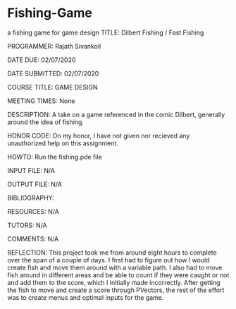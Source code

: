 # Fishing-Game
a fishing game for game design
TITLE: Dilbert Fishing / Fast Fishing

PROGRAMMER: Rajath Sivankoil

DATE DUE: 02/07/2020

DATE SUBMITTED: 02/07/2020

COURSE TITLE: GAME DESIGN

MEETING TIMES: None

DESCRIPTION: A take on a game referenced in the comic Dilbert, generally around the idea of fishing. 

HONOR CODE: On my honor, I have not given nor recieved any unauthorized help on this assignment.

HOWTO: Run the fishing.pde file

INPUT FILE: N/A

OUTPUT FILE: N/A

BIBLIOGRAPHY: 

RESOURCES: N/A

TUTORS: N/A

COMMENTS: N/A

REFLECTION: This project took me from around eight hours to complete over the span of a couple of days. I first had to figure out how I would create fish and move them around with a variable path. I also had to move fish around in different areas and be able to count if they were caught or not and add them to the score, which I initially made incorrectly. After getting the fish to move and create a score through PVectors, the rest of the effort was to create menus and optimal inputs for the game. 
